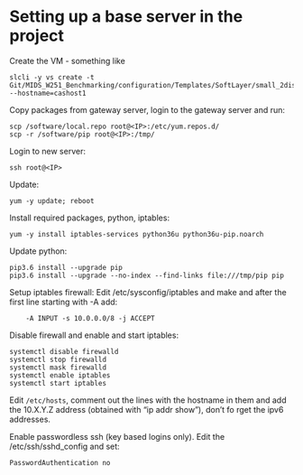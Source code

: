 # Setting up a base server in the project

Create the VM - something like

    slcli -y vs create -t Git/MIDS_W251_Benchmarking/configuration/Templates/SoftLayer/small_2disk_private.slcli --hostname=cashost1

Copy packages from gateway server, login to the gateway server and run:

	scp /software/local.repo root@<IP>:/etc/yum.repos.d/
	scp -r /software/pip root@<IP>:/tmp/
    
Login to new server:

    ssh root@<IP>

Update:

    yum -y update; reboot

Install required packages, python, iptables:

    yum -y install iptables-services python36u python36u-pip.noarch

Update python:

    pip3.6 install --upgrade pip
    pip3.6 install --upgrade --no-index --find-links file:///tmp/pip pip

Setup iptables firewall: Edit /etc/sysconfig/iptables and make and after the first line starting with -A add:

        -A INPUT -s 10.0.0.0/8 -j ACCEPT

Disable firewall and enable and start iptables:

    systemctl disable firewalld
    systemctl stop firewalld
    systemctl mask firewalld
    systemctl enable iptables
    systemctl start iptables

Edit `/etc/hosts`, comment out the lines with the hostname in them and add the 10.X.Y.Z address (obtained with “ip addr show”), don’t fo
rget the ipv6 addresses.

Enable passwordless ssh (key based logins only).  Edit the /etc/ssh/sshd_config and set:

	PasswordAuthentication no
